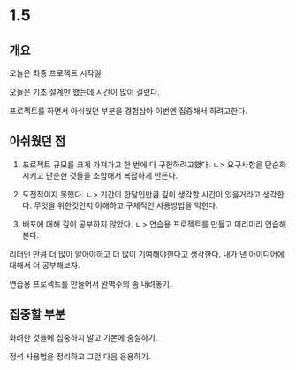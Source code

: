 # 1.5

## 개요

오늘은 최종 프로젝트 시작일

오늘은 기초 설계만 했는데 시간이 많이 걸렸다.

프로젝트를 하면서 아쉬웠던 부분을 경험삼아 이번엔 집중해서 하려고한다.

## 아쉬웠던 점

1. 프로젝트 규모를 크게 가져가고 한 번에 다 구현하려고했다.
ㄴ> 요구사항을 단순화시키고 단순한 것들을 조합해서 복잡하게 만든다.

2. 도전적이지 못했다.
ㄴ> 기간이 한달인만큼 깊이 생각할 시간이 있을거라고 생각한다. 무엇을 위한것인지 이해하고 구체적인 사용방법을 익힌다.

3. 배포에 대해 깊이 공부하지 않았다.
ㄴ> 연습용 프로젝트를 만들고 미리미리 연습해본다.

리더인 만큼 더 많이 알아야하고 더 많이 기여해야한다고 생각한다.
내가 낸 아이디어에 대해서 더 공부해보자.

연습용 프로젝트를 만들어서 완벽주의 좀 내려놓기.

## 집중할 부분

화려한 것들에 집중하지 말고 기본에 충실하기.

정석 사용법을 정리하고 그런 다음 응용하기.


